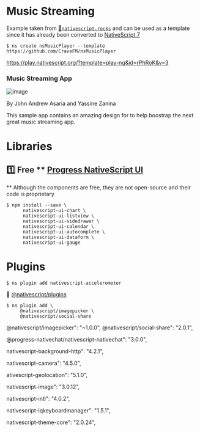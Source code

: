 # Music Streaming



Example taken from [:bookmark:`nativescript.rocks`](https://plugins.nativescript.rocks/samples) and can be used as a template since it has already been converted to [NativeScript 7](https://nativescript.org/blog/nativescript-7-announcement)

```
$ ns create nsMusicPlayer --template https://github.com/CraveFM/nsMusicPlayer
```

https://play.nativescript.org/?template=play-ng&id=rPhRoK&v=3



### Music Streaming App

![image](https://raw.githubusercontent.com/NativeScript/code-samples/master/screens/music-streaming.gif)

By John Andrew Asaria and Yassine Zanina

This sample app contains an amazing design for to help boostrap the next great music streaming app.


# Libraries

## :one: Free ** [Progress NativeScript UI](https://github.com/ProgressNS/nativescript-ui-samples)

** Although the components are free, they are not open-source and their code is proprietary

```
$ npm install --save \
      nativescript-ui-chart \
      nativescript-ui-listview \
      nativescript-ui-sidedrawer \
      nativescript-ui-calendar \
      nativescript-ui-autocomplete \
      nativescript-ui-dataform \
      nativescript-ui-gauge
```

# Plugins

```
$ ns plugin add nativescript-accelerometer
```

:pushpin: [@nativescript/plugins](https://github.com/NativeScript/plugins)

```
$ ns plugin add \
     @nativescript/imagepicker \
     @nativescript/social-share
```

@nativescript/imagepicker": "~1.0.0",
@nativescript/social-share": "2.0.1",


@progress-nativechat/nativescript-nativechat": "3.0.0",



nativescript-background-http": "4.2.1",

nativescript-camera": "4.5.0",

ativescript-geolocation": "5.1.0",

nativescript-image": "3.0.12",

nativescript-intl": "4.0.2",

nativescript-iqkeyboardmanager": "1.5.1",

nativescript-theme-core": "2.0.24",
